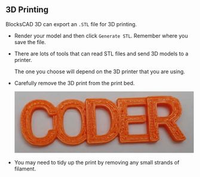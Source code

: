 ## 3D Printing

BlocksCAD 3D can export an `.STL` file for 3D printing. 

+ Render your model and then click `Generate STL`. Remember where you save the file. 

+ There are lots of tools that can read STL files and send 3D models to a printer. 

	The one you choose will depend on the 3D printer that you are using. 

+ Carefully remove the 3D print from the print bed. 
	
	![screenshot](images/coder-printed.png) 
		
+ You may need to tidy up the print by removing any small strands of filament. 

